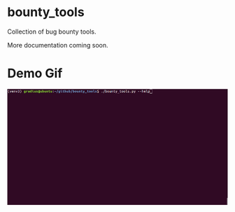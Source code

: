 # bounty_tools
Collection of bug bounty tools.

More documentation coming soon.
 
# Demo Gif
![Demo](docs/demo.gif)
